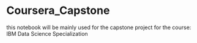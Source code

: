 # Coursera_Capstone
this notebook will be mainly used for the capstone project for the course: IBM Data Science Specialization
